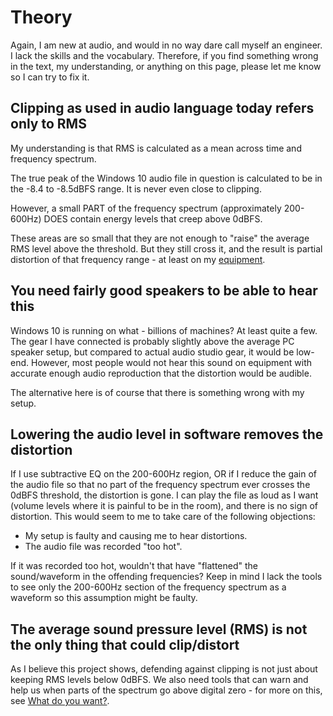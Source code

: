 # Theory

Again, I am new at audio, and would in no way dare call myself an engineer. I lack the skills and the vocabulary. Therefore, if you find something wrong in the text, my understanding, or anything on this page, please let me know so I can try to fix it.

## Clipping as used in audio language today refers only to RMS

My understanding is that RMS is calculated as a mean across time and frequency spectrum.

The true peak of the Windows 10 audio file in question is calculated to be in the -8.4 to -8.5dBFS range. It is never even close to clipping.

However, a small PART of the frequency spectrum (approximately 200-600Hz) DOES contain energy levels that creep above 0dBFS.

These areas are so small that they are not enough to "raise" the average RMS level above the threshold. But they still cross it, and the result is partial distortion of that frequency range - at least on my [equipment](equipment.md). 

## You need fairly good speakers to be able to hear this

Windows 10 is running on what - billions of machines? At least quite a few. The gear I have connected is probably slightly above the average PC speaker setup, but compared to actual audio studio gear, it would be low-end. However, most people would not hear this sound on equipment with accurate enough audio reproduction that the distortion would be audible.

The alternative here is of course that there is something wrong with my setup.

## Lowering the audio level in software removes the distortion

If I use subtractive EQ on the 200-600Hz region, OR if I reduce the gain of the audio file so that no part of the frequency spectrum ever crosses the 0dBFS threshold, the distortion is gone. I can play the file as loud as I want (volume levels where it is painful to be in the room), and there is no sign of distortion. This would seem to me to take care of the following objections:

- My setup is faulty and causing me to hear distortions.
- The audio file was recorded "too hot".

If it was recorded too hot, wouldn't that have "flattened" the sound/waveform in the offending frequencies? Keep in mind I lack the tools to see only the 200-600Hz section of the frequency spectrum as a waveform so this assumption might be faulty.

## The average sound pressure level (RMS) is not the only thing that could clip/distort

As I believe this project shows, defending against clipping is not just about keeping RMS levels below 0dBFS. We also need tools that can warn and help us when parts of the spectrum go above digital zero - for more on this, see [What do you want?](whatdoyouwant.md).
